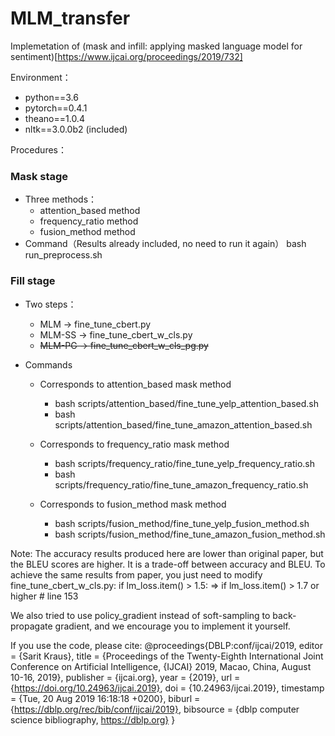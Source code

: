 # MLM_transfer
Implemetation of (mask and infill: applying masked language model for sentiment)[https://www.ijcai.org/proceedings/2019/732]

Environment：
  - python==3.6
  - pytorch==0.4.1
  - theano==1.0.4
  - nltk==3.0.0b2 (included)
  
Procedures：
### Mask stage
- Three methods：
  - attention_based method
  - frequency_ratio method
  - fusion_method method
- Command（Results already included, no need to run it again）
  bash run_preprocess.sh 

### Fill stage
- Two steps：
  - MLM -> fine_tune_cbert.py
  - MLM-SS -> fine_tune_cbert_w_cls.py
  - ~~MLM-PG -> fine_tune_cbert_w_cls_pg.py~~
  
- Commands
  - Corresponds to attention_based mask method
    - bash scripts/attention_based/fine_tune_yelp_attention_based.sh
    - bash scripts/attention_based/fine_tune_amazon_attention_based.sh
   
  - Corresponds to frequency_ratio mask method
    - bash scripts/frequency_ratio/fine_tune_yelp_frequency_ratio.sh
    - bash scripts/frequency_ratio/fine_tune_amazon_frequency_ratio.sh
    
  - Corresponds to fusion_method mask method
    - bash scripts/fusion_method/fine_tune_yelp_fusion_method.sh
    - bash scripts/fusion_method/fine_tune_amazon_fusion_method.sh
    
 Note: The accuracy results produced here are lower than original paper, but the BLEU scores are higher. It is a trade-off between 
 accuracy and BLEU. To achieve the same results from paper, you just need to modify fine_tune_cbert_w_cls.py:
 if lm_loss.item() > 1.5: => if lm_loss.item() > 1.7 or higher # line 153
 
 We also tried to use policy_gradient instead of soft-sampling to back-propagate gradient, and we encourage you to implement it yourself.

If you use the code, please cite:
@proceedings{DBLP:conf/ijcai/2019,
  editor    = {Sarit Kraus},
  title     = {Proceedings of the Twenty-Eighth International Joint Conference on
               Artificial Intelligence, {IJCAI} 2019, Macao, China, August 10-16,
               2019},
  publisher = {ijcai.org},
  year      = {2019},
  url       = {https://doi.org/10.24963/ijcai.2019},
  doi       = {10.24963/ijcai.2019},
  timestamp = {Tue, 20 Aug 2019 16:18:18 +0200},
  biburl    = {https://dblp.org/rec/bib/conf/ijcai/2019},
  bibsource = {dblp computer science bibliography, https://dblp.org}
}

